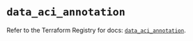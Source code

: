 # `data_aci_annotation`

Refer to the Terraform Registry for docs: [`data_aci_annotation`](https://registry.terraform.io/providers/ciscodevnet/aci/2.17.0/docs/data-sources/annotation).

